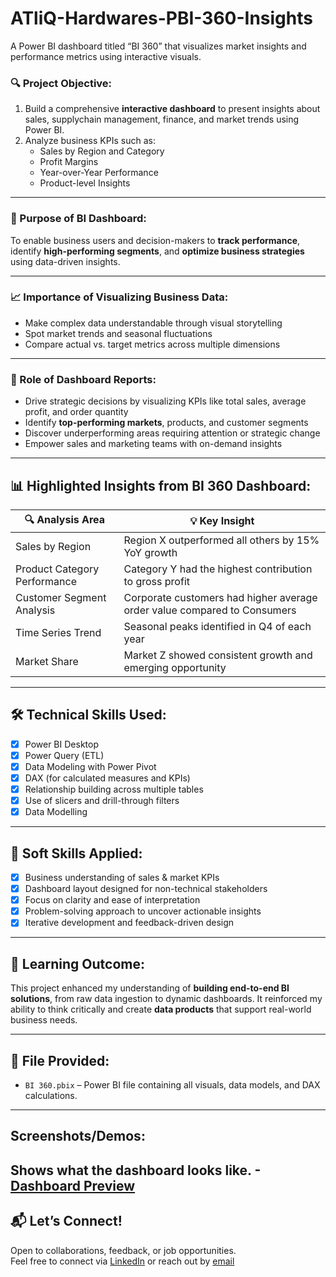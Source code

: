 # ATliQ-Hardwares-PBI-360-Insights
A Power BI dashboard titled “BI 360” that visualizes market insights and performance metrics using interactive visuals.

### 🔍 Project Objective:

1. Build a comprehensive **interactive dashboard** to present insights about sales, supplychain management, finance, and market trends using Power BI.  
2. Analyze business KPIs such as:
   - Sales by Region and Category  
   - Profit Margins  
   - Year-over-Year Performance  
   - Product-level Insights  

---

### 🎯 Purpose of BI Dashboard:

To enable business users and decision-makers to **track performance**, identify **high-performing segments**, and **optimize business strategies** using data-driven insights.

---

### 📈 Importance of Visualizing Business Data:

- Make complex data understandable through visual storytelling  
- Spot market trends and seasonal fluctuations  
- Compare actual vs. target metrics across multiple dimensions  

---

### 📌 Role of Dashboard Reports:

- Drive strategic decisions by visualizing KPIs like total sales, average profit, and order quantity  
- Identify **top-performing markets**, products, and customer segments  
- Discover underperforming areas requiring attention or strategic change  
- Empower sales and marketing teams with on-demand insights  

---

## 📊 Highlighted Insights from BI 360 Dashboard:

| 🔍 Analysis Area              | 💡 Key Insight |
|------------------------------|----------------|
| Sales by Region              | Region X outperformed all others by 15% YoY growth |
| Product Category Performance | Category Y had the highest contribution to gross profit |
| Customer Segment Analysis    | Corporate customers had higher average order value compared to Consumers |
| Time Series Trend            | Seasonal peaks identified in Q4 of each year |
| Market Share                 | Market Z showed consistent growth and emerging opportunity |

---

## 🛠 Technical Skills Used:

- [x] Power BI Desktop  
- [x] Power Query (ETL)  
- [x] Data Modeling with Power Pivot  
- [x] DAX (for calculated measures and KPIs)  
- [x] Relationship building across multiple tables  
- [x] Use of slicers and drill-through filters
- [x] Data Modelling  

---

## 🤝 Soft Skills Applied:

- [x] Business understanding of sales & market KPIs  
- [x] Dashboard layout designed for non-technical stakeholders  
- [x] Focus on clarity and ease of interpretation  
- [x] Problem-solving approach to uncover actionable insights  
- [x] Iterative development and feedback-driven design  

---

## 🧠 Learning Outcome:

This project enhanced my understanding of **building end-to-end BI solutions**, from raw data ingestion to dynamic dashboards. It reinforced my ability to think critically and create **data products** that support real-world business needs.

---

## 📁 File Provided:

- `BI 360.pbix` – Power BI file containing all visuals, data models, and DAX calculations.

---

## Screenshots/Demos:

Shows what the dashboard looks like. -[Dashboard Preview](https://github.com/AnujGusain/ATliQ-Hardwares-PBI-360-Insights/blob/main/Finance%20View%20BI%20Dashboard.png)
---

## 📬 Let’s Connect!

Open to collaborations, feedback, or job opportunities.  
Feel free to connect via [LinkedIn](https://www.linkedin.com/in/anujgusain/) or reach out by [email](anujgusain952@gmail.com)
